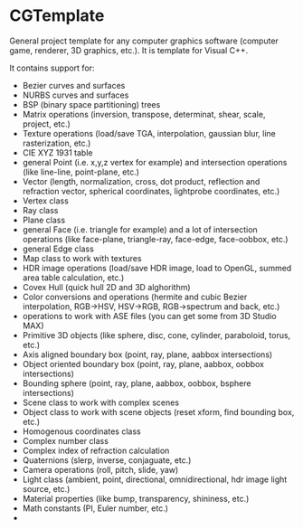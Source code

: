 # CGTemplate
General project template for any computer graphics software (computer game, renderer, 3D graphics, etc.). It is template for Visual C++.

It contains support for:
- Bezier curves and surfaces
- NURBS curves and surfaces
- BSP (binary space partitioning) trees
- Matrix operations (inversion, transpose, determinat, shear, scale, project, etc.)
- Texture operations (load/save TGA, interpolation, gaussian blur, line rasterization, etc.)
- CIE XYZ 1931 table
- general Point (i.e. x,y,z vertex for example) and intersection operations (like line-line, point-plane, etc.)
- Vector (length, normalization, cross, dot product, reflection and refraction vector, spherical coordinates, lightprobe coordinates, etc.)
- Vertex class
- Ray class
- Plane class
- general Face (i.e. triangle for example) and a lot of intersection operations (like face-plane, triangle-ray, face-edge, face-oobbox, etc.)
- general Edge class
- Map class to work with textures
- HDR image operations (load/save HDR image, load to OpenGL, summed area table calculation, etc.)
- Covex Hull (quick hull 2D and 3D alghorithm)
- Color conversions and operations (hermite and cubic Bezier interpolation, RGB->HSV, HSV->RGB, RGB->spectrum and back, etc.)
- operations to work with ASE files (you can get some from 3D Studio MAX)
- Primitive 3D objects (like sphere, disc, cone, cylinder, paraboloid, torus, etc.)
- Axis aligned boundary box (point, ray, plane, aabbox intersections)
- Object oriented boundary box (point, ray, plane, aabbox, oobbox intersections)
- Bounding sphere (point, ray, plane, aabbox, oobbox, bsphere intersections)
- Scene class to work with complex scenes
- Object class to work with scene objects (reset xform, find bounding box, etc.)
- Homogenous coordinates class
- Complex number class
- Complex index of refraction calculation
- Quaternions (slerp, inverse, conjaguate, etc.)
- Camera operations (roll, pitch, slide, yaw)
- Light class (ambient, point, directional, omnidirectional, hdr image light source, etc.)
- Material properties (like bump, transparency, shininess, etc.)
- Math constants (PI, Euler number, etc.)
-  

